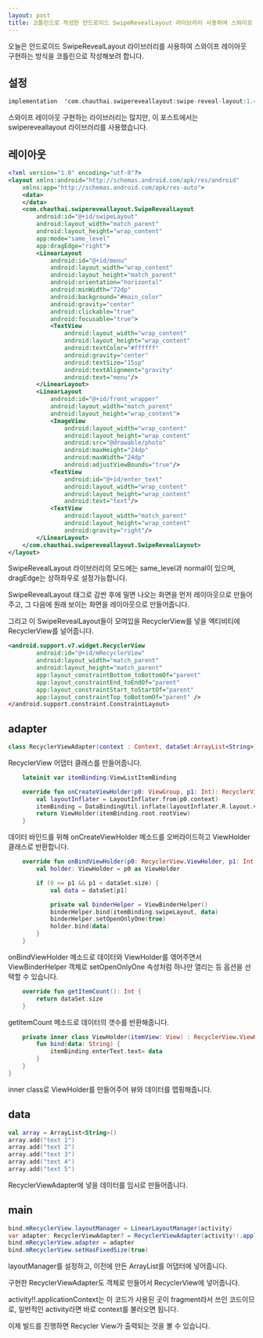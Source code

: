 ```yaml
---
layout: post
title: 코틀린으로 작성한 안드로이드 SwipeRevealLayout 라이브러리 사용하여 스와이프 레이아웃 구현하기
---
```


오늘은 안드로이드 SwipeRevealLayout 라이브러리를 사용하여 스와이프 레이아웃 구현하는 방식을 코틀린으로 작성해보려 합니다.

## 설정

```kotlin
implementation  'com.chauthai.swipereveallayout:swipe-reveal-layout:1.4.1'
```

스와이프 레이아웃 구현하는 라이브러리는 많지만, 이 포스트에서는 swipereveallayout 라이브러리를 사용했습니다.

## 레이아웃

```xml
<?xml version="1.0" encoding="utf-8"?>
<layout xmlns:android="http://schemas.android.com/apk/res/android"
    xmlns:app="http://schemas.android.com/apk/res-auto">
    <data>
    </data>
    <com.chauthai.swipereveallayout.SwipeRevealLayout
        android:id="@+id/swipeLayout"
        android:layout_width="match_parent"
        android:layout_height="wrap_content"
        app:mode="same_level"
        app:dragEdge="right">
        <LinearLayout
            android:id="@+id/menu"
            android:layout_width="wrap_content"
            android:layout_height="match_parent"
            android:orientation="horizontal"
            android:minWidth="72dp"
            android:background="#main_color"
            android:gravity="center"
            android:clickable="true"
            android:focusable="true">
            <TextView
                android:layout_width="wrap_content"
                android:layout_height="wrap_content"
                android:textColor="#ffffff"
                android:gravity="center"
                android:textSize="15sp"
                android:textAlignment="gravity"
                android:text="menu"/>
        </LinearLayout>
        <LinearLayout
            android:id="@+id/front_wrapper"
            android:layout_width="match_parent"
            android:layout_height="wrap_content">
            <ImageView
                android:layout_width="wrap_content"
                android:layout_height="wrap_content"
                android:src="@drawable/photo"
                android:maxHeight="24dp"
                android:maxWidth="24dp"
                android:adjustViewBounds="true"/>
            <TextView
                android:id="@+id/enter_text"
                android:layout_width="wrap_content"
                android:layout_height="wrap_content"
                android:text="text"/>
            <TextView
                android:layout_width="match_parent"
                android:layout_height="wrap_content"
                android:gravity="right"/>
        </LinearLayout>
    </com.chauthai.swipereveallayout.SwipeRevealLayout>
</layout>
```

SwipeRevealLayout 라이브러리의 모드에는 same_level과 normal이 있으며, dragEdge는 상하좌우로 설정가능합니다.

SwipeRevealLayout 태그로 감싼 후에 밀면 나오는 화면을 먼저 레이아웃으로 만들어주고, 그 다음에 원래 보이는 화면을 레이아웃으로 만들어줍니다.

그리고 이 SwipeRevealLayout들이 모여있을 RecyclerView를 넣을 엑티비티에 RecyclerView를 널어줍니다.

```xml
<android.support.v7.widget.RecyclerView
        android:id="@+id/mRecyclerView"
        android:layout_width="match_parent"
        android:layout_height="match_parent"   
        app:layout_constraintBottom_toBottomOf="parent"
        app:layout_constraintEnd_toEndOf="parent"
        app:layout_constraintStart_toStartOf="parent"
        app:layout_constraintTop_toBottomOf="parent" />
</android.support.constraint.ConstraintLayout>
```

## adapter

```kotlin
class RecyclerViewAdapter(context : Context, dataSet:ArrayList<String>) : RecyclerView.Adapter<RecyclerView.ViewHolder>()
```

RecyclerView 어댑터 클래스를 만들어줍니다.

```kotlin
    lateinit var itemBinding:ViewListItemBinding

    override fun onCreateViewHolder(p0: ViewGroup, p1: Int): RecyclerView.ViewHolder {
        val layoutInflater = LayoutInflater.from(p0.context)
        itemBinding = DataBindingUtil.inflate(layoutInflater,R.layout.view_list_item, p0, false)
        return ViewHolder(itemBinding.root.rootView)
    }
```

데이터 바인드를 위해 onCreateViewHolder 메소드를 오버라이드하고 ViewHolder 클래스로 반환합니다.

```kotlin
    override fun onBindViewHolder(p0: RecyclerView.ViewHolder, p1: Int) {
        val holder: ViewHolder = p0 as ViewHolder

        if (0 <= p1 && p1 < dataSet.size) {
            val data = dataSet[p1]

            private val binderHelper = ViewBinderHelper()
            binderHelper.bind(itemBinding.swipeLayout, data)
            binderHelper.setOpenOnlyOne(true)
            holder.bind(data)
        }
    }
```

onBindViewHolder 메소드로 데이터와 ViewHolder를 엮어주면서 ViewBinderHelper 객체로 setOpenOnlyOne 속성처럼 하나만 열리는 등 옵션을 선택할 수 있습니다.

```kotlin
    override fun getItemCount(): Int {
        return dataSet.size
    }
```

getItemCount 메소드로 데이터의 갯수를 반환해줍니다.

```kotlin
    private inner class ViewHolder(itemView: View) : RecyclerView.ViewHolder(itemView) {
        fun bind(data: String) {
            itemBinding.enterText.text= data
        }
    }
}
```

inner class로 ViewHolder를 만들어주어 뷰와 데이터를 맵핑해줍니다. 

## data

```kotlin
val array = ArrayList<String>()
array.add("text 1")
array.add("text 2")
array.add("text 3")
array.add("text 4")
array.add("text 5")
```

RecyclerViewAdapter에 넣을 데이터를 임시로 만들어줍니다.

## main

```java
bind.mRecyclerView.layoutManager = LinearLayoutManager(activity)
var adapter: RecyclerViewAdapter? = RecyclerViewAdapter(activity!!.applicationContext, userArray)
bind.mRecyclerView.adapter = adapter
bind.mRecyclerView.setHasFixedSize(true)
```

layoutManager를 설정하고, 이전에 만든 ArrayList를 어댑터에 넣어줍니다.

구현한 RecyclerViewAdapter도 객체로 만들어서 RecyclerView에 넣어줍니다.

activity!!.applicationContext는 이 코드가 사용된 곳이 fragment라서 쓰인 코드이므로, 일반적인 activity라면 바로 context를 불러오면 됩니다.

이제 빌드를 진행하면 Recycler View가 출력되는 것을 볼 수 있습니다.